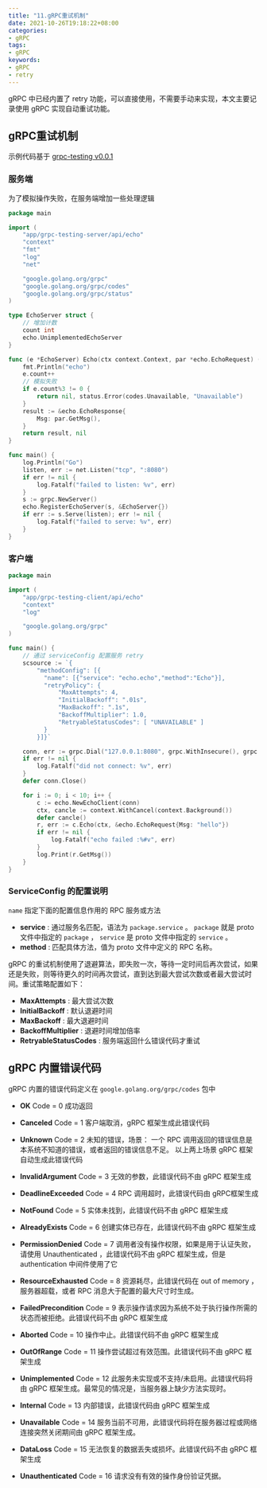 ```yaml
---
title: "11.gRPC重试机制"
date: 2021-10-26T19:18:22+08:00
categories:
- gRPC
tags:
- gRPC
keywords:
- gRPC
- retry
---
```


gRPC 中已经内置了 retry 功能，可以直接使用，不需要手动来实现，本文主要记录使用 gRPC 实现自动重试功能。

<!--more-->

## gRPC重试机制

示例代码基于 [grpc-testing v0.0.1](https://github.com/cloudfstrife/grpc-testing/releases/tag/v0.0.1)

### 服务端

为了模拟操作失败，在服务端增加一些处理逻辑

```go
package main

import (
	"app/grpc-testing-server/api/echo"
	"context"
	"fmt"
	"log"
	"net"

	"google.golang.org/grpc"
	"google.golang.org/grpc/codes"
	"google.golang.org/grpc/status"
)

type EchoServer struct {
    // 增加计数
	count int
	echo.UnimplementedEchoServer
}

func (e *EchoServer) Echo(ctx context.Context, par *echo.EchoRequest) (*echo.EchoResponse, error) {
	fmt.Println("echo")
	e.count++
    // 模拟失败
	if e.count%3 != 0 {
		return nil, status.Error(codes.Unavailable, "Unavailable")
	}
	result := &echo.EchoResponse{
		Msg: par.GetMsg(),
	}
	return result, nil
}

func main() {
	log.Println("Go")
	listen, err := net.Listen("tcp", ":8080")
	if err != nil {
		log.Fatalf("failed to listen: %v", err)
	}
	s := grpc.NewServer()
	echo.RegisterEchoServer(s, &EchoServer{})
	if err := s.Serve(listen); err != nil {
		log.Fatalf("failed to serve: %v", err)
	}
}

```

### 客户端

```go
package main

import (
	"app/grpc-testing-client/api/echo"
	"context"
	"log"

	"google.golang.org/grpc"
)

func main() {
    // 通过 serviceConfig 配置服务 retry 
	scsource := `{
		"methodConfig": [{
		  "name": [{"service": "echo.echo","method":"Echo"}],
		  "retryPolicy": {
			  "MaxAttempts": 4,
			  "InitialBackoff": ".01s",
			  "MaxBackoff": ".1s",
			  "BackoffMultiplier": 1.0,
			  "RetryableStatusCodes": [ "UNAVAILABLE" ]
		  }
		}]}`

	conn, err := grpc.Dial("127.0.0.1:8080", grpc.WithInsecure(), grpc.WithBlock(), grpc.WithDefaultServiceConfig(scsource))
	if err != nil {
		log.Fatalf("did not connect: %v", err)
	}
	defer conn.Close()

	for i := 0; i < 10; i++ {
		c := echo.NewEchoClient(conn)
		ctx, cancle := context.WithCancel(context.Background())
		defer cancle()
		r, err := c.Echo(ctx, &echo.EchoRequest{Msg: "hello"})
		if err != nil {
			log.Fatalf("echo failed :%#v", err)
		}
		log.Print(r.GetMsg())
	}
}
```

### ServiceConfig 的配置说明

`name` 指定下面的配置信息作用的 RPC 服务或方法

*    **service** : 通过服务名匹配，语法为 `package.service` 。 `package` 就是 proto 文件中指定的 `package` ， `service` 是 proto 文件中指定的 `service` 。
*    **method** : 匹配具体方法，值为 proto 文件中定义的 RPC 名称。

gRPC 的重试机制使用了退避算法，即失败一次，等待一定时间后再次尝试，如果还是失败，则等待更久的时间再次尝试，直到达到最大尝试次数或者最大尝试时间。重试策略配置如下：

* **MaxAttempts** : 最大尝试次数
* **InitialBackoff** : 默认退避时间
* **MaxBackoff** : 最大退避时间
* **BackoffMultiplier** : 退避时间增加倍率
* **RetryableStatusCodes** : 服务端返回什么错误代码才重试

## gRPC 内置错误代码

gRPC 内置的错误代码定义在 `google.golang.org/grpc/codes` 包中

* **OK** Code = 0  成功返回

* **Canceled** Code = 1 客户端取消，gRPC 框架生成此错误代码

* **Unknown** Code = 2 未知的错误，场景： 一个 RPC 调用返回的错误信息是本系统不知道的错误，或者返回的错误信息不足。 以上两上场景 gRPC 框架自动生成此错误代码

* **InvalidArgument** Code = 3 无效的参数，此错误代码不由 gRPC 框架生成

* **DeadlineExceeded** Code = 4 RPC 调用超时，此错误代码由 gRPC框架生成

* **NotFound** Code = 5 实体未找到，此错误代码不由 gRPC 框架生成

* **AlreadyExists** Code = 6 创建实体已存在，此错误代码不由 gRPC 框架生成

* **PermissionDenied** Code = 7 调用者没有操作权限，如果是用于认证失败，请使用 Unauthenticated ，此错误代码不由 gRPC 框架生成，但是 authentication 中间件使用了它
	
* **ResourceExhausted** Code = 8 资源耗尽，此错误代码在 out of memory ， 服务器超载，或者 RPC 消息大于配置的最大尺寸时生成。

* **FailedPrecondition** Code = 9 表示操作请求因为系统不处于执行操作所需的状态而被拒绝。此错误代码不由 gRPC 框架生成

* **Aborted** Code = 10 操作中止。此错误代码不由 gRPC 框架生成

* **OutOfRange** Code = 11  操作尝试超过有效范围。此错误代码不由 gRPC 框架生成

* **Unimplemented** Code = 12 此服务未实现或不支持/未启用。此错误代码将由 gRPC 框架生成。最常见的情况是，当服务器上缺少方法实现时。

* **Internal** Code = 13 内部错误，此错误代码由 gRPC 框架生成

* **Unavailable** Code = 14 服务当前不可用，此错误代码将在服务器过程或网络连接突然关闭期间由 gRPC 框架生成。
	
* **DataLoss** Code = 15 无法恢复的数据丢失或损坏。此错误代码不由 gRPC 框架生成

* **Unauthenticated** Code = 16 请求没有有效的操作身份验证凭据。
